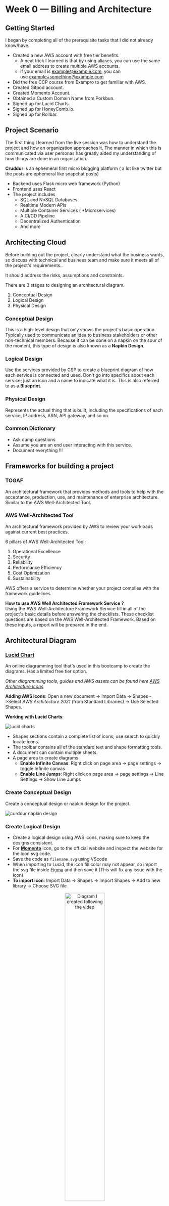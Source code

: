 # Week 0 — Billing and Architecture

## **Getting Started**

I began by completing all of the prerequisite tasks that I did not already know/have.

- Created a new AWS account with free tier benefits.
  - A neat trick I learned is that by using aliases, you can use the same email address to create multiple AWS accounts.
  - if your email is example@example.com, you can use example+something@example.com
- Did the free CCP course from Exampro to get familiar with AWS.
- Created Gitpod account.
- Created Momento Account.
- Obtained a Custom Domain Name from Porkbun.
- Signed up for Lucid Charts.
- Signed up for HoneyComb.io.
- Signed up for Rollbar.

## Project Scenario

The first thing I learned from the live session was how to understand the project and how an organization approaches it. The manner in which this is communicated via user personas has greatly aided my understanding of how things are done in an organization.

**Cruddur** is an ephemeral first micro blogging platform ( a lot like twitter but the posts are ephemeral like snapchat posts)

- Backend uses Flask micro web framework (Python)
- Frontend uses React
- The project includes
  - SQL and NoSQL Databases
  - Realtime Modern APIs
  - Multiple Container Services ( *Microservices)
  - A CI/CD Pipeline
  - Decentralized Authentication
  - And more


## Architecting Cloud

Before building out the project, clearly understand what the business wants, so discuss with technical and business team and make sure it meets all of the project's requirements..

It should address the risks, assumptions and constraints.

There are 3 stages to designing an architectural diagram.

1. Conceptual Design
2. Logical Design
3. Physical Design

### Conceptual Design

This is a high-level design that only shows the project's basic operation. Typically used to communicate an idea to business stakeholders or other non-technical members. Because it can be done on a napkin on the spur of the moment, this type of design is also known as a **Napkin Design**.

### Logical Design

Use the services provided by CSP to create a blueprint diagram of how each service is connected and used. Don't go into specifics about each service; just an icon and a name to indicate what it is. This is also referred to as a **Blueprint**.

### Physical Design

Represents the actual thing that is built, including the specifications of each service, IP address, ARN, API gateway, and so on.

### Common Dictionary

- Ask dump questions
- Assume you are an end user interacting with this service.
- Document everything !!!

## Frameworks for building a project

### TOGAF

An architectural framework that provides methods and tools to help with the acceptance, production, use, and maintenance of enterprise architecture. Similar to the AWS Well-Architected Tool.

### AWS Well-Architected Tool

An architectural framework provided by AWS to review your workloads against current best practices.  

6 pillars of AWS Well-Architected Tool:

1. Operational Excellence
2. Security
3. Reliability
4. Performance Efficiency
5. Cost Optimization
6. Sustainability

AWS offers a service to determine whether your project complies with the framework guidelines.

**How to use AWS Well Architected Framework Service ?**  
Using the AWS Well-Architecture Framework Service fill in all of the project's basic details before answering the checklists. These checklist questions are based on the AWS Well-Architected Framework. Based on these inputs, a report will be prepared in the end.

## Architectural Diagram

### [Lucid Chart](https://lucid.app/)

An online diagramming tool that's used in this bootcamp to create the diagrams. Has a limited free tier option.

_Other diagramming tools, guides and AWS assets can be found here [AWS Architecture Icons](https://aws.amazon.com/architecture/icons/)_

**Adding AWS Icons**: Open a new document -> Import Data -> Shapes ->Select _AWS Architecture 2021_ (from Standard Libraries) -> Use Selected Shapes.

**Working with Lucid Charts**:

![lucid charts](media/week0/lucid-charts.png)

- Shapes sections contain a complete list of icons; use search to quickly locate icons.
- The toolbar contains all of the standard text and shape formatting tools.
- A document can contain multiple sheets.
- A page area to create diagrams
  - **Enable Infinite Canvas**:  Right click on page area -> page settings -> toggle Infinite canvas
  - **Enable Line Jumps**:   Right click on page area -> page settings -> Line Settings -> Show Line Jumps


### Create Conceptual Design

Create a conceptual design or napkin design for the project.

![curddur napkin design](media/week0/cruddur-napkin.png)

### Create Logical Design

- Create a logical design using AWS icons, making sure to keep the designs consistent.
- For [**Momento**](https://www.gomomento.com/) icon, go to the official website and inspect the website for the icon svg code.
- Save the code as `filename.svg` using VScode
- When importing to Lucid, the icon fill color may not appear, so import the svg file inside [Figma](https://www.figma.com/) and then save it (This will fix any issue with the icon).
- **To import icon**: Import Data -> Shapes -> Import Shapes -> Add to new library -> Choose SVG file

<div>
  <p align='center'><img src="media/week0/import-icon-lucid.png" alt="Diagram I created following the video" width="50%" alt="conceptual design"></p>
</div>

- Use the icons to create logical diagram

**Logical Design**

![Alt text](media/week0/crudder-logical.png)

### [Link to the design file in Lucid Chart](https://lucid.app/lucidchart/1c59d211-6a78-496e-bb86-1db0faf0f6a1/edit?viewport_loc=-1416%2C111%2C3751%2C1823%2Cyv5w6~Ut2Wm0&invitationId=inv_27a0a80d-9325-4670-b7ec-59ff707f157e")

<br>

## Security Considerations

Cyber security goal in an organization is to identify and inform any technical risks.  

- Protect data, applications and services associated with cloud.
- Reduce impact of breach and human errors
- Always stay up-to date of things happening in tech

## Adding MFA

- Root user is the most powerful user in an AWS account so its of the highest priority to secure this account
- MFA provides second layer of protection
- Use virtual or hardware MFA devices
- To set MFA -> profile -> security credentials -> set MFA
- Also add MFA to IAM user account.  

## Organization Unit

- Lets you manage everything centrally.
- Lets you create multiple, segregated accounts within an AWS account.
- There is no cost to AWS organisations

**Create OU(s)**  

- Go to AWS Organizations console and start creating OU inside root. Make sure name and tag them when doing so.

<div>
  <p align='center'><img src="media/week0/ou-1.png" alt="Diagram I created following the video" width="70%" alt="conceptual design"></p>
</div>

- You have the permission to rename, delete, move OU(s), nested OU(s).

<div>
  <p align='center'><img src="media/week0/ou-2.png" alt="Diagram I created following the video" width="70%" alt="conceptual design"></p>
</div>

- In most organizations OU(s) are created and set as standby OU(s) so that it can be allotted faster.

## AWS Cloud Trail

>Auditing service from AWS

<div>
  <p align='center'><img src="media/week0/cloudtrail-1.png" alt="Diagram I created following the video" width="70%" alt="conceptual design"></p>
</div>

- Records most of the API calls to your AWS account
- Can be used to monitor data security, auditing, etc.

**Create Cloud Trail**

- From dashboard create a trail and enable it for all account in Organization.
- Create a new S3 bucket for it.
- Set a KMS alias and tag the resource.
- Select _Management Events_.
- Tick both API activity options.
- When deleting the Trail make sure to delete s3 bucket and any unused _KMS customer managed keys_ as it can cost money

<p align='center'><img src="media/week0/cloudtrail-2.png" alt="Diagram I created following the video" width="70%" alt="conceptual design"></p>


## IAM User

User with lesser permission than root user. Its advised to create a IAM user and leave root user only for management related works

> Principle of least privilege

**Create IAM User**

- From IAM add user
- Add user to a group and tag
- Set MFA and Access Keys (for accessing AWS through CLI)

<div>
  <p align='center'><img src="media/week0/iam-1.png" alt="Diagram I created following the video" width="70%" alt="conceptual design"></p>
</div>



## Roles & Policies

- Role is a type of IAM identity that can be authenticated and authorized to utilize an AWS resource
  - Role is specifically used to assign to an entity.  

- Policy defines the permissions of the IAM identity.
  - Policy apply to both a role and users/group

**Create Role**

- From IAM left pane select roles.
- When creating a new role choose AWS Services and EC2 for now.
- Select _AdministratorAccess_ policy (gives all admin access)
<div>
  <p align='center'><img src="media/week0/iam-roles.png" alt="Diagram I created following the video" width="70%" alt="conceptual design"></p>
</div>

**Attach Policy**

- From IAM left pane select policies
- Select _SecurityAudit_ (read only policy) police and attach it to a role or a user group
- Another policy we can attach is AmazonEC2FullAccess (only EC2 access)

<div>
  <p align='center'><img src="media/week0/iam-policy.png" alt="Diagram I created following the video" width="70%" alt="conceptual design"></p>
</div>

## Service control policies (SCPs)

> A type of organization policy that you can use to manage permissions in your organization

[SCP](https://docs.aws.amazon.com/organizations/latest/userguide/orgs_manage_policies_scps.html)

There are AWS managed and customer managed SCP policies
- SCPs can also be created

**SCP walkthrough**

- Search for SCP and go to features tab and select Service control policies (SCPs)
- or go to IAM and then to SCP
- or through OU

<div>
  <p align='center'><img src="media/week0/scp-1.png" alt="Diagram I created following the video" width="70%" alt="conceptual design"></p>
</div>

- Can create a new SCP policy and add this JSON file to prevent users from leaving OU

```bash
{
    "Version": "2012-10-17",
    "Statement": [
        {
            "Effect": "Deny",
            "Action": [
                "organizations:LeaveOrganization"
            ],
            "Resource": "*"
        }
    ]
}
```

- SCP can be attached/detached to an account

## Top 5 Security Best Practices

- Data Protection & Residency in accordance to Security Policy
- Identity & Access Management with Least Privilege
- Governance & Compliance of AWS Services being used
  - Global vs Regional Services
  - Compliant Services
- Shared Responsibility of Threat Detection.
- Incident Response Plans to include Cloud

<br>

## Pricing Basics and Free tier

> Different services have different cost and cost of each service varies based on region

View cost and services that are currently running

- Profile -> Billing Dashboard -> Bills (left pane)

Free tier usage

- Profile -> Billing Dashboard -> Free tier (left pane)

## CloudWatch Alarm

> Notifies when cost threshold is breached

- Profile -> Billing Dashboard -> Billing Preference (left pane)
  - Tick all the preference that match your need
  - Click on _Manage Billing Alerts_ link found at the end of the page

> Manage Billing Alerts is the old method used to alert about spend newer one is budgets

- This opens up CloudWatch in a new tab
- Make sure to set region to N. Virginia. This is the only region where billing data is accessible.
- Click _Create alarm_ & _Click Select Metric_
- From that select _Billing → Total Estimated Charge_
- Select _USD_ metric
- Give a metric name
- Set _Threshold_ value and click next
- Select _Create new topic_ from _Notification_
- Add your notification email and click _Create Topic_
- Click _Next_ and set an _Alarm name_

> 10 alarms are free under free tier

- Review and create alarm
- It will take couple of minutes to become active
- Go back to _Billing Management Console_ page.

<div>
  <p align='center'><img src="media/week0/cloudwatch-alarm.png" alt="Diagram I created following the video" width="70%" alt="conceptual design"></p>
</div>

## Budget

> Notifies when  
> 1) your actual spend reaches 85% 
> 2) your actual spend reaches 100% 
> 3) if your forecasted spend is expected to reach 100%.

> 2 budgets for free under free tier

- Profile -> Billing Dashboard -> Budgets (left pane)



- _Use a template (simplified)_
- _Monthly cost budget_
- Set a _Budget Name_
- _Enter your budgeted amount ($)_
- Add email for notification

<div>
  <p align='center'><img src="media/week0/budgets.png" alt="Diagram I created following the video" width="70%" alt="conceptual design"></p>
</div>

## Cost allocation tags

- Profile -> Billing Dashboard -> Cost allocation tags (left pane)
- Tagging will help to calculate the cost of a system with different services that are all tagged by a common tag

<div>
  <p align='center'><img src="media/week0/cost-allocation-tags.png" alt="Diagram I created following the video" width="70%" alt="conceptual design"></p>
</div>

## Cost Explorer

- Profile -> Billing Dashboard -> Cost Explorer (left pane)
- You can see spend based on different filters like date, frequency, region, tag, services, etc.
- View reports and other features

<div>
  <p align='center'><img src="media/week0/cost-exp.png" alt="Diagram I created following the video" width="70%" alt="conceptual design"></p>
</div>

## AWS Credit

To redeem credits, view credit balance

- Profile -> Billing Dashboard -> Credits (left pane)

Certain credit is only applicable to few services

## AWS estimates calculator

[https://calculator.aws/](https://calculator.aws/)

- Calculate estimate cost for different services
- AWS Calculator provides estimate based on 730 hrs per month
- Pricing in real use case will vary based on usage

<div>
  <p align='center'><img src="media/week0/aws-calc.png" alt="Diagram I created following the video" width="70%" alt="conceptual design"></p>
</div>

## AWS Free Tier

To view details related to AWS free tier [https://aws.amazon.com/free](https://aws.amazon.com/free)

- Each services has different types of free options

<div>
<<<<<<< HEAD

=======
<<<<<<< HEAD
>>>>>>> fa91bd511516c220e73d5c7dfb570bdd6e03405a
  <p align='center'><img src="media/week0/free-tier.png" alt="Diagram I created following the video" width="70%" alt="conceptual design"></p>
</div>

<br>

## AWS Budgets

**Cost Budget**

Already covered [here](#budget)

**Usage Budget**

- AWS Budget Service
- _Create Budget_
- Select _Customize (advanced)_ from _Budget setup_
- Select _Usage budget_ from _Budget types_
- Click _Next_
- From _Choose what you're budgeting against_ choose _Usage type groups_
- _Usage type groups_ -> _EC2: Running Hours_
- Look at previous usage stats from right pane
- Use that as a base to the budgeted amount in Hrs
- Hit _Next, Next, Review_ and _Create_

<div>
  <p align='center'><img src="media/week0/usage-budget.png" alt="Diagram I created following the video" width="70%" alt="conceptual design"></p>
</div>

**Credit Usage**
<<<<<<< HEAD
  <p align='center'><img src="media/week0/free-tier.png" alt="Diagram I created following the video" width="60%" alt="conceptual design"></p>
</div>
=======
=======
  <p align='center'><img src="media/week0/free-tier.png" alt="Diagram I created following the video" width="60%" alt="conceptual design"></p>
</div>
>>>>>>> parent of 56341e2... aws budgets
>>>>>>> fa91bd511516c220e73d5c7dfb570bdd6e03405a
